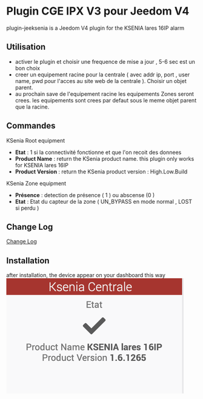 # Plugin CGE IPX V3 pour Jeedom V4 

plugin-jeeksenia is a Jeedom V4 plugin for the KSENIA lares 16IP alarm



## Utilisation

- activer le plugin et choisir une frequence de mise a jour , 5-6 sec est un bon choix
- creer un equipement racine pour la centrale ( avec addr ip, port , user name, pwd pour l'acces au site web de la centrale ). Choisir un objet parent.
- au prochain save de l'equipement racine les equipements Zones seront crees. les equipements sont crees par defaut sous le meme objet parent que la racine.


## Commandes

KSenia Root equipment
- **Etat** : 1 si la connectivité fonctionne et que l'on recoit des donnees
- **Product Name** : return the KSenia product name. this plugin only works for KSENIA lares 16IP
- **Product Version** : return the KSenia product version : High.Low.Build

KSenia Zone equipment
- **Présence** : detection de présence ( 1 ) ou abscense (0 )
- **Etat** : Etat du capteur de la zone ( UN_BYPASS en mode normal , LOST si perdu )

## Change Log

[Change Log](changelog.md)

## Installation

after installation, the device appear on your dashboard this way
![ipxdevice](../images/kseniadevice.png)

